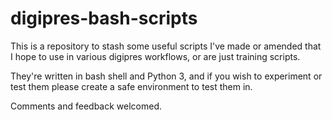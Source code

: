 # digipres-bash-scripts
This is a repository to stash some useful scripts I've made or amended that I hope to use in various digipres workflows, or are just training scripts.

They're written in bash shell and Python 3, and if you wish to experiment or test them please create a safe environment to test them in.

Comments and feedback welcomed.
